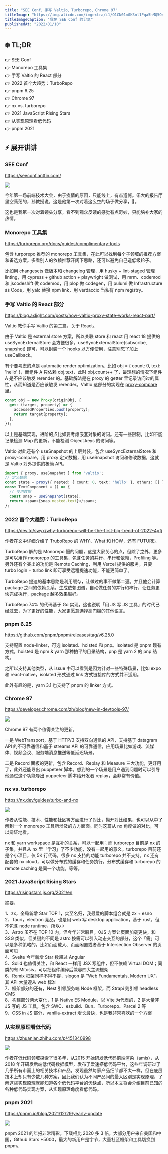 ```yaml
---
title: "SEE Conf、手写 Valtio、Turborepo、Chrome 97"
titleImage: "https://img.alicdn.com/imgextra/i1/O1CN01m0K3nl1Pqa5hMQ5O4_!!6000000001892-0-tps-2400-1600.jpg"
titleImageCaption: "我在 SEE Conf 的分享"
publishedAt: "2022/01/10"
---
```



## ❄️ TL;DR

👉 SEE Conf<br />
👉 Monorepo 工具集<br />
👉 手写 Valtio 的 React 部分<br />
👉 2022 首个大趋势：TurboRepo<br />
👉 pnpm 6.25<br />
👉 Chrome 97<br />
👉 nx vs. turborepo<br />
👉 2021 JavaScript Rising Stars<br />
👉 从实现原理看低代码<br />
👉 pnpm 2021<br />


## ⚡ 展开讲讲

### SEE Conf
https://seeconf.antfin.com/

![](https://img.alicdn.com/imgextra/i1/O1CN01TUcOKM1Gvm2Pd36CU_!!6000000000685-2-tps-1600-802.png)

今年第一场前端技术大会，由于疫情的原因，只能线上，有点遗憾。偌大的报告厅里空荡荡的，孙教授说，这是他第一次对着这么空的场子做分享，🤣。

这也是我第一次对着镜头分享，看不到观众反馈的感觉有点奇妙，只能脑补大家的热情。

### Monorepo 工具集
https://turborepo.org/docs/guides/complimentary-tools

包含 turporepo 推荐的 monorepo 工具集，在此可以找到每个子领域的推荐方案和备选方案。多看别人的依赖推荐开阔下思路，还可以避免自己造低级轮子。

比如用 changesets 做版本和 changelog 管理，用 husky + lint-staged 管理 linting，用 cypress + github action + playwright 做测试，用 mrm、codemod 和 jscodeshift 做 codemod，用 plop 做 codegen，用 pulumi 做 Infrastructure as Code，用 yalc 替换 npm link，用 verdaccio 当私有 npm registry。

### 手写 Valtio 的 React 部分
https://blog.axlight.com/posts/how-valtio-proxy-state-works-react-part/

Valtio 教你手写 Valtio 的第二篇，关于 React。

由于 Valtio 是 external store 方案，所以关联 store 和 react 用 react 18 提供的 useSyncExternalStore 会方便很多，useSyncExternalStore(subscribe, snapshot) 即可，可以封装一个 hooks 以方便使用，注意别忘了加上 useCallback。

有个要考虑的点是 automatic render optimization。比如 obj = { count: 0, text: 'hello' }，而组件 A 只依赖 obj.text，此时 obj.count++ 了，最理想的情况下组件 A 是不应该触发 rerender 的。基础解法是在 proxy 的 getter 里记录访问过的属性，从而知道是否应该触发 rerender。Valtio 这部分的实现在 [proxy-compare](https://github.com/dai-shi/proxy-compare) 里。

```ts
const obj = new Proxy(originObj, {
  get: (target, property) => {
    accessedProperties.push(property);
    return target[property];
  },
});
```

以上是基础实现，进阶的点比如要考虑嵌套对象的访问。还有一些限制，比如不能记录检测 Map 的更新，不能检测 Object.keys 的访问等。

Valtio 对此还有个 useSnapshot 的上层封装，包含 useSyncExternalStore 和 proxy-compare。用 proxy 定义数据，用 useSnapshot 访问和修改数据，这就是 Valtio 对外提供的极简 API。

```ts
import { proxy, useSnapshot } from 'valtio';
// 定义数据
const state = proxy({ nested: { count: 0, text: 'hello' }, others: [] });
const TextComponent = () => {
  // 使用数据
  const snap = useSnapshot(state);
  return <span>{snap.nested.text}</span>;
};
```

### 2022 首个大趋势：TurboRepo
https://dev.to/swyx/why-turborepo-will-be-the-first-big-trend-of-2022-4gfj

作者在文中详细介绍了 TruboRepo 的 WHY、What 和 HOW，还有 FUTURE。

TurboRepo 解的是 Monorepo 慢的问题，这是大家关心的点，但除了之外，更多是可以用作 monorepo 的工具集，包含任务的并行、串行和依赖，Profiling 等。另外还有个突出的功能是 Remote Caching，利用 Vercel 提供的服务，只要 turbo login + turbo link 即可享受远程提速功能，不能更简单了。

TurboRepo 提速的基本思路是利用缓存，让做过的事不做第二遍。并且他会计算 package 之间的依赖关系，生成依赖图谱，自动做任务的并行和串行，让任务更快完成执行，package 越多效果越好。

TurboRepo 74% 的代码基于 Go 实现，这也说明「用 JS 写 JS 工具」的时代已经过去，为了更好的性能，大家更愿意选择高门槛的其他语言。

### pnpm 6.25
https://github.com/pnpm/pnpm/releases/tag/v6.25.0

支持配置 node-linker，可选 isolated、hoisted 和 pnp。isolated 是 pnpm 现有方式，hoisted 是 npm & yarn 那种拍平的目录结构，pnp 是 yarn 2 的 pnp 结构。

之所以支持其他类型，从 issue 中可以看到是因为针对一些特殊场景，比如 expo 和 react-native，isolated 形式通过 link 方式链接库的方式并不适用。

此外有趣的是，yarn 3.1 也支持了 pnpm 的 linker 方式。

### Chrome 97
https://developer.chrome.com/zh/blog/new-in-devtools-97/

![](https://img.alicdn.com/imgextra/i4/O1CN01f39i3m1sEDm63f5Y0_!!6000000005734-2-tps-1600-1081.png)

Chrome 97 有两个值得关注的更新。

一是 WebTransport，基于 HTTP/3 支持双向通信的 API，支持基于 datagram API 的不可靠通信和基于 streams API 的可靠通信，应用场景比如游戏、流媒体、视频会议、服务端消息推送等低延迟场景。

二是 Record 面板的更新，包含 Record、Replay 和 Measure 三大功能，更好用了，此外还能导出 puppeteer 脚本。想到的一个场景是用户遇到问题时可以引导他通过这个功能导出 puppeteer 脚本给开发者 replay，会非常有价值。

### nx vs. turborepo
https://nx.dev/guides/turbo-and-nx

![](https://img.alicdn.com/imgextra/i4/O1CN01x6dz5J1FhHtfp4uAH_!!6000000000518-1-tps-1920-1080.gif)

作者从性能、技术、性能和社区等方面进行了对比，抛开对比结果，也可以从中了解到一个 monorepo 工具所涉及的方方面面。同时这篇从 nx 角度做的对比，可以辩证地看。

nx 和 yarn workspace 是互补的关系，可以一起用；而 turborepo 目前是 nx 的子集，并且从 nx 里「学习」了不少功能，没有一起用的意义。turborepo 目前还是个小项目，仅 5K 行代码，很多 nx 支持的功能 turborepo 并不支持。nx 还有配套的 nx cloud，可以做分布式的缓存和任务执行，分布式缓存和 turborepo 的 remote caching 是同一个功能。等等。

### 2021 JavaScript Rising Stars
https://risingstars.js.org/2021/en

摘要，

1、zx，全局新增 Star TOP 1，实至名归，我最爱的脚本组合就是 zx + esno<br />
2、Tauri，electron 竞品，也是用 web 写 desktop application，基于 rust，但不包含 node runtime，所以小<br />
3、Astro 虽不在 TOP 10 内，但今年非常瞩目，0JS 方案让页面加载更快，和 SSG 类似，但关键的不同是 astro 按需可以引入动态交互的部分，这个「需」可以是多种策略的，比如页面载入、页面闲置或者基于 Intersection Observer 的页面可见<br />
4、Svelte 今年新增 Star 数超过 Angular<br />
5、Solid 也值得关注，和 React 一样用 JSX 写组件，但不依赖 Virtual DOM；同类的有 Mitosis，可以把组件编译后兼容四大主流框架<br />
6、Remix 框架同样不得不提，slogon 是 "Web Fundamentals, Modern UX"，其 API 大量遵从 web 标准<br />
7、框架部分的还有，Nest 引领服务端 Node 框架，而 Strapi 则引领 headless CMS<br />
8、构建部分两大变化，1 是 Native ES Module，以 Vite 为代表的，2 是大量非 JS 写的 JS 工具，包含 SWC、esbuild、Bun、Turborepo、Parcel 2 等<br />
9、CSS in JS 部分，vanilla-extract 增长最快，也是我非常喜欢的一个方案<br />

### 从实现原理看低代码
https://zhuanlan.zhihu.com/p/451340998

![](https://img.alicdn.com/imgextra/i2/O1CN01HFxTx723Kb3tWet67_!!6000000007237-2-tps-1600-799.png)

作者在低代码领域探索了很多年，从2015 开始研发低代码前端渲染（amis），从 2018 年开研发后端低代码数据模型，发布了爱速搭低代码平台，这些年调研过了几乎所有市面上的相关技术和产品，发现虽然每家产品细节都不太一样，但在底层技术上却只有少数几种方案，因此我们认为不同产品间的最大区别是实现原理，了解这些实现原理就能知道各个低代码平台的优缺点，所以本文将会介绍目前已知的各种低代码实现方案，从实现原理角度看低代码。

### pnpm 2021
https://pnpm.io/blog/2021/12/29/yearly-update

![](https://img.alicdn.com/imgextra/i2/O1CN01B1NGje20jNdziJ8HD_!!6000000006885-2-tps-585-498.png)

pnpm 2021 的年报非常精彩。下载相比 2020 多 3 倍，大部分用户来自美国和中国，Github Stars +5000，最大的新用户是字节，大量社区框架和工具切换到 pnpm。

